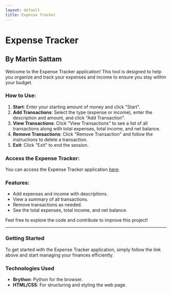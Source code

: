```yaml
---
layout: default
title: Expense Tracker
---
```


# Expense Tracker
## By Martin Sattam

Welcome to the Expense Tracker application! This tool is designed to help you organize and track your expenses and income to ensure you stay within your budget.

### How to Use:
1. **Start**: Enter your starting amount of money and click "Start".
2. **Add Transactions**: Select the type (expense or income), enter the description and amount, and click "Add Transaction".
3. **View Transactions**: Click "View Transactions" to see a list of all transactions along with total expenses, total income, and net balance.
4. **Remove Transactions**: Click "Remove Transaction" and follow the instructions to delete a transaction.
5. **Exit**: Click "Exit" to end the session.

### Access the Expense Tracker:
You can access the Expense Tracker application [here](index.html).

### Features:
- Add expenses and income with descriptions.
- View a summary of all transactions.
- Remove transactions as needed.
- See the total expenses, total income, and net balance.

Feel free to explore the code and contribute to improve this project!

---

### Getting Started

To get started with the Expense Tracker application, simply follow the link above and start managing your finances efficiently.

### Technologies Used
- **Brython**: Python for the browser.
- **HTML/CSS**: For structuring and styling the web page.


